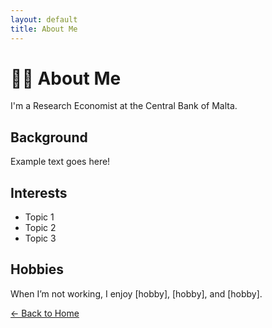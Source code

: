 ```yaml
---
layout: default
title: About Me
---
```


# 🧑‍💼 About Me

I'm a Research Economist at the Central Bank of Malta.

## Background
Example text goes here!

## Interests

- Topic 1
- Topic 2
- Topic 3

## Hobbies

When I’m not working, I enjoy [hobby], [hobby], and [hobby].

[← Back to Home](index.html)

